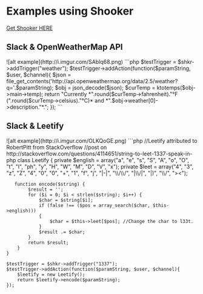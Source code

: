 <h1>Examples using Shooker</h1>
<p><a href="https://github.com/jwenzler/Shooker"/>Get Shooker HERE</a></p>

<h2>Slack & OpenWeatherMap API</h2>
![alt example](http://i.imgur.com/SAblq68.png)
```php
  	$testTrigger = $shkr->addTrigger("weather");
	$testTrigger->addAction(function($paramString, $user, $channel){
		$json = file_get_contents('http://api.openweathermap.org/data/2.5/weather?q='.$paramString);
		$obj = json_decode($json);
		$curTemp = ktotemps($obj->main->temp);
		return "Currently *".round($curTemp->fahrenheit)."°F (".round($curTemp->celsius)."°C)* and *".$obj->weather[0]->description."*.";
	});
```
<h2>Slack & Leetify</h2>
![alt example](http://i.imgur.com/OLKQoGE.png)
```php
//Leetify attributed to RobertPitt from StackOverflow
//post on http://stackoverflow.com/questions/4114651/string-to-leet-1337-speak-in-php
  class Leetify {
	    private $english = array("a", "e", "s", "S", "A", "o", "O", "t", "l", "ph", "y", "H", "W", "M", "D", "V", "x"); 
	    private $leet = array("4", "3", "z", "Z", "4", "0", "0", "+", "1", "f", "j", "|-|", "\\/\\/", "|\\/|", "|)", "\\/", "><");
	   	   
	   function encode($string) {
	        $result = '';
	        for ($i = 0; $i < strlen($string); $i++) {
	            $char = $string[$i];
	            if (false !== ($pos = array_search($char, $this->english))) 
	            {
	                $char = $this->leet[$pos]; //Change the char to l33t.
	            }
	            $result .= $char;
	        }
	        return $result; 
	    }
	}
	
	$testTrigger = $shkr->addTrigger("1337");
	$testTrigger->addAction(function($paramString, $user, $channel){
		$leetify = new Leetify();
		return $leetify->encode($paramString);
	});
```
